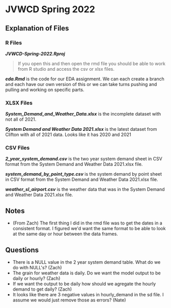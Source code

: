# JVWCD Spring 2022

## Explanation of Files

### R Files

***JVWCD-Spring-2022.Rproj***
> If you open this and then open the rmd file you should be able to work from R studio and access the csv or xlsx files.

***eda.Rmd*** is the code for our EDA assignment. We can each create a branch and each have our own version of this or we can take turns pushing and pulling and working on specific parts.

### XLSX Files
***System_Demand_and_Weather_Data.xlsx*** is the incomplete dataset with not all of 2021.

***System Demand and Weather Data 2021.xlsx*** is the latest dataset from Clifton with all of 2021 data. Looks like it has 2020 and 2021

### CSV Files

***2_year_system_demand.csv*** is the two year system demand sheet in CSV format from the System Demand and Weather Data 2021.xlsx file.

***system_demand_by_point_type.csv*** is the system demand by point sheet in CSV format from the System Demand and Weather Data 2021.xlsx file.

***weather_sl_airport.csv*** is the weather data that was in the System Demand and Weather Data 2021.xlsx file.

## Notes

+ (From Zach) The first thing I did in the rmd file was to get the dates in a consistent format. I figured we'd want the same format to be able to look at the same day or hour between the data frames.

## Questions

+ There is a NULL value in the 2 year system demand table. What do we do with NULL's? (Zach)
+ The grain for weather data is daily. Do we want the model output to be daily or hourly? (Zach)
+ If we want the output to be daily how should we agregate the hourly demand to get daily? (Zach)
+ It looks like there are 3 negative values in hourly_demand in the sd file. I assume we would just remove those as errors? (Nate)
